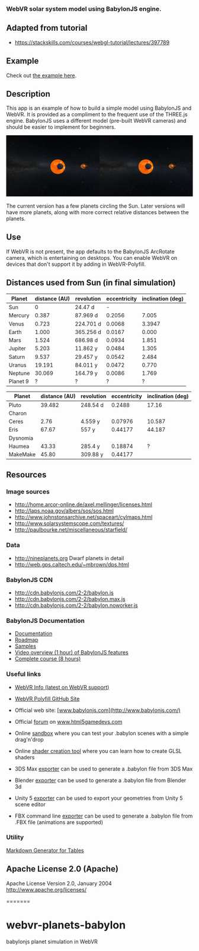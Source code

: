 
### WebVR solar system model using BabylonJS engine.

## Adapted from tutorial
- https://stackskills.com/courses/webgl-tutorial/lectures/397789

## Example

Check out [the example here](http://plyojump.com/assets/projects/webvr-planets-babylon-dist).

## Description
This app is an example of how to build a simple model using BabylonJS and WebVR. It is provided as a compliment to the frequent use of the THREE.js engine. BabylonJS uses a different model (pre-built WebVR cameras) and should be easier to implement for beginners.

![WebVR Scene from App](docs/images/webvr-babylon.png)

The current version has a few planets circling the Sun. Later versions will have more planets, along with more correct relative distances between the planets.

## Use

If WebVR is not present, the app defaults to the BabylonJS ArcRotate camera, which is entertaining on desktops. You can enable WebVR on devices that don't support it by adding in WebVR-Polyfill.

## Distances used from Sun (in final simulation)

| Planet   	| distance (AU) 	| revolution 	| eccentricity 	| inclination (deg) 	|
|----------	|---------------	|------------	|--------------	|-------------------	| 
| Sun      	|             0 	|    24.47 d 	|       -      	|                   	|
| Mercury  	|         0.387 	|   87.969 d 	|       0.2056 	|             7.005 	|
| Venus    	|         0.723 	|  224.701 d 	|       0.0068 	|            3.3947 	|
| Earth    	|         1.000 	|  365.256 d 	|       0.0167 	|             0.000 	|
| Mars     	|         1.524 	|   686.98 d 	|       0.0934 	|             1.851 	|
| Jupiter  	|         5.203 	|   11.862 y 	|       0.0484 	|             1.305 	|
| Saturn   	|         9.537 	|   29.457 y 	|       0.0542 	|             2.484 	|
| Uranus   	|        19.191 	|   84.011 y 	|       0.0472 	|             0.770 	|
| Neptune  	|        30.069 	|   164.79 y 	|       0.0086 	|             1.769 	|
| Planet 9 	|       ?       	|      ?     	|       ?      	|         ?         	|


| Planet   	| distance (AU) 	| revolution 	| eccentricity 	| inclination (deg) 	|
|----------	|---------------	|------------	|--------------	|-------------------	|
| Pluto    	| 39.482        	| 248.54 d   	| 0.2488       	| 17.16             	|
| Charon   	|               	|            	|              	|                   	|
| Ceres    	| 2.76          	| 4.559 y    	| 0.07976      	| 10.587            	|
| Eris     	| 67.67         	| 557 y      	| 0.44177      	| 44.187            	|
| Dysnomia 	|               	|            	|              	|                   	|
| Haumea   	| 43.33         	| 285.4 y    	| 0.18874      	| ?                 	|
| MakeMake 	| 45.80         	| 309.88 y   	| 0.44177      	|                   	|

## Resources

### Image sources
- http://home.arcor-online.de/axel.mellinger/licenses.html
- http://laps.noaa.gov/albers/sos/sos.html
- http://www.johnstonsarchive.net/spaceart/cylmaps.html
- http://www.solarsystemscope.com/textures/
- http://paulbourke.net/miscellaneous/starfield/


### Data 
 - http://nineplanets.org
 Dwarf planets in detail
 - http://web.gps.caltech.edu/~mbrown/dps.html

### BabylonJS CDN
- http://cdn.babylonjs.com/2-2/babylon.js
- http://cdn.babylonjs.com/2-2/babylon.max.js
- http://cdn.babylonjs.com/2-2/babylon.noworker.js

### BabylonJS Documentation
- [Documentation](http://doc.babylonjs.com)
- [Roadmap](http://doc.babylonjs.com/generals/Roadmap)
- [Samples](https://github.com/BabylonJS/Samples)
- [Video overview (1 hour) of BabylonJS features](http://www.youtube.com/watch?v=z80TYMqsdEM)
- [Complete course (8 hours)](http://www.microsoftvirtualacademy.com/training-courses/introduction-to-webgl-3d-with-html5-and-babylon-js)

### Useful links

 - [WebVR Info (latest on WebVR support)](http://webvr.info)
 - [WebVR Polyfill GitHub Site](https://github.com/googlevr/webvr-polyfill)

 - Official web site: [www.babylonjs.com](http://www.babylonjs.com/)

 - Official [forum](http://www.html5gamedevs.com/forum/16-babylonjs/) on www.html5gamedevs.com

 - Online [sandbox](http://www.babylonjs.com/sandbox) where you can test your .babylon scenes with a simple drag'n'drop

 - Online [shader creation tool](http://www.babylonjs.com/cyos/) where you can learn how to create GLSL shaders

 - 3DS Max [exporter](https://github.com/BabylonJS/Babylon.js/tree/master/Exporters/3ds%20Max) can be used to generate a .babylon file from 3DS Max

 - Blender [exporter](https://github.com/BabylonJS/Babylon.js/tree/master/Exporters/Blender) can be used to generate a .babylon file from Blender 3d

 - Unity 5 [exporter](https://github.com/BabylonJS/Babylon.js/tree/master/Exporters/Unity%205) can be used to export your geometries from Unity 5 scene editor

 - FBX command line [exporter](https://github.com/BabylonJS/Babylon.js/tree/master/Exporters/FBX) can be used to generate a .babylon file from .FBX file (animations are supported)

### Utility

 [Markdown Generator for Tables](http://www.tablesgenerator.com/markdown_tables#)

## Apache License 2.0 (Apache)

Apache License
Version 2.0, January 2004
http://www.apache.org/licenses/

=======
# webvr-planets-babylon
babylonjs planet simulation in WebVR
